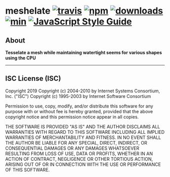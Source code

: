 # meshelate [![travis][travis-image]][travis-url] [![npm][npm-image]][npm-url] [![downloads][downloads-image]][downloads-url] [![min](https://badgen.net/bundlephobia/min/meshelate)](https://bundlephobia.com/result?p=meshelate) [![JavaScript Style Guide](https://img.shields.io/badge/code_style-standard-brightgreen.svg)](https://standardjs.com)

[travis-image]: https://travis-ci.org/regia-corporation/meshelate.svg?branch=master
[travis-url]: https://travis-ci.org/regia-corporation/meshelate
[npm-image]: https://img.shields.io/npm/v/meshelate.svg
[npm-url]: https://npmjs.org/package/meshelate
[downloads-image]: https://img.shields.io/npm/dm/meshelate.svg
[downloads-url]: https://www.npmjs.com/package/meshelate

## About

**Tesselate a mesh while maintaining watertight seems for various shapes using the CPU**

---

## ISC License (ISC)

Copyright 2019 <S2>
Copyright (c) 2004-2010 by Internet Systems Consortium, Inc. ("ISC")
Copyright (c) 1995-2003 by Internet Software Consortium

Permission to use, copy, modify, and/or distribute this software for any purpose with or without fee is hereby granted, provided that the above copyright notice and this permission notice appear in all copies.

THE SOFTWARE IS PROVIDED "AS IS" AND THE AUTHOR DISCLAIMS ALL WARRANTIES WITH REGARD TO THIS SOFTWARE INCLUDING ALL IMPLIED WARRANTIES OF MERCHANTABILITY AND FITNESS. IN NO EVENT SHALL THE AUTHOR BE LIABLE FOR ANY SPECIAL, DIRECT, INDIRECT, OR CONSEQUENTIAL DAMAGES OR ANY DAMAGES WHATSOEVER RESULTING FROM LOSS OF USE, DATA OR PROFITS, WHETHER IN AN ACTION OF CONTRACT, NEGLIGENCE OR OTHER TORTIOUS ACTION, ARISING OUT OF OR IN CONNECTION WITH THE USE OR PERFORMANCE OF THIS SOFTWARE.
